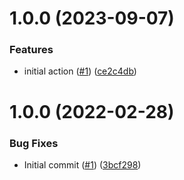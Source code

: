 # 1.0.0 (2023-09-07)


### Features

* initial action ([#1](https://github.com/catalystsquad/action-build-push-image-quay/issues/1)) ([ce2c4db](https://github.com/catalystsquad/action-build-push-image-quay/commit/ce2c4dbe1d2a3bbcab49e79a41b8fa0e3cacd1c4))

# 1.0.0 (2022-02-28)


### Bug Fixes

* Initial commit ([#1](https://github.com/catalystsquad/action-composite-action-template/issues/1)) ([3bcf298](https://github.com/catalystsquad/action-composite-action-template/commit/3bcf298630471c46d9f9a1f3a24c2c15342e1855))
